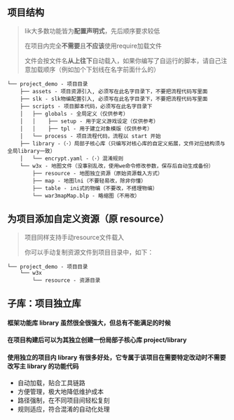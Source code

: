 ## 项目结构

> lik大多数功能皆为**配置声明式**，先后顺序要求较低
>
> 在项目内完全**不需要**且**不应该**使用require加载文件
>
> 文件会按文件名**从上往下**自动载入，如果你编写了自运行的脚本，请自己注意加载顺序（例如加个下划线在名字前面什么的）

```
└── project_demo - 项目目录
    ├── assets - 项目资源引入, 必须写在此名字目录下，不要把流程代码写里面
    ├── slk - slk物编配置引入, 必须写在此名字目录下，不要把流程代码写里面
    ├── scripts - 项目脚本代码，必须写在此名字目录下
    │   ├── globals - 全局定义（仅供参考）
    │   │    ├── setup - 用于定义游戏设定（仅供参考）
    │   │    ├── tpl - 用于建立对象模版（仅供参考）
    │   └── process - 项目流程代码，流程以 start 开始
    ├── library -（·）局部子核心库（只编写对核心库的自定义拓展，文件对应结构须与全局library一致）
    │   └── encrypt.yaml -（·）混淆规则
    └── w3x - 地图文件（没事别乱改，使用we命令修改参数，保存后自动生成备份）
        ├── resource - 地图独立资源（原始资源载入方式）
        ├── map - 地图lni（不要轻易改，除非你懂）
        ├── table - ini式的物编（不要改，不搭理物编）
        └── war3mapMap.blp - 略缩图（不用改）
```

## 为项目添加自定义资源（原 resource）

> 项目同样支持手动resource文件载入
>
> 你可以手动复制资源文件到项目目录中，如下：

```
└── project_demo - 项目目录
    └── w3x
        └── resource - 资源目录
```

## 子库：项目独立库

#### 框架功能库 library 虽然很全很强大，但总有不能满足的时候

#### 在项目构建后可以为其独立创建一份局部子核心库 project/library

#### 使用独立的项目内 library 有很多好处，它专属于该项目在需要特定改动时不需要改写主 library 的功能代码

* 自动加载，贴合工具链路
* 方便管理，极大地降低维护成本
* 路径强制，在不同项目间轻松复刻
* 规则适应，符合混淆的自动化处理